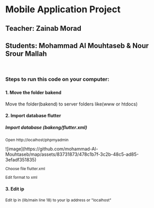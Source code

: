 <style>p{font-size:12px;}</style>
<h1>Mobile Application Project</h1>
<h2>Teacher: Zainab Morad</h2>
<h2>Students: Mohammad Al Mouhtaseb & Nour Srour Mallah</h2>
<br>
<h3>Steps to run this code on your computer:<h3>
<h4>1. Move the folder bakend</h4>
Move the folder(bakend) to server folders like(www or htdocs)
<h4>2. Import database flutter</h4>
<h5>Import database (bakeng/flutter.xml)</h5>
<p>Open http://localhost/phpmyadmin</p>
![image](https://github.com/mohammad-Al-Mouhtaseb/map/assets/83731873/478c1b7f-3c2b-48c5-ad85-3efadf351835)
<br>
<p>Choose file flutter.xml</p>
<p>Edit format to xml</p>
<h4>3. Edit ip</h4>
<p>Edit Ip in (lib/main line 18) to your Ip address or "localhost"</p>
